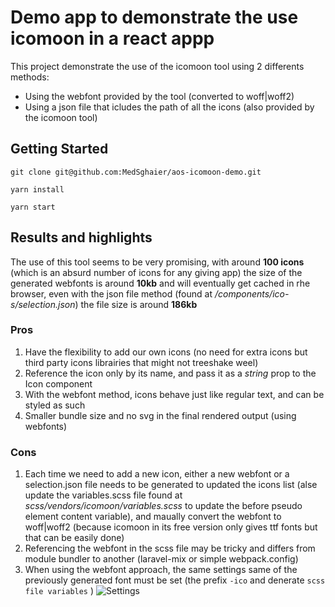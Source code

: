 # Demo app to demonstrate the use icomoon in a react appp

This project demonstrate the use of the icomoon tool using 2 differents methods:
* Using the webfont provided by the tool (converted to woff|woff2)
* Using a json file that icludes the path of all the icons (also provided by the icomoon tool)

## Getting Started
```console
git clone git@github.com:MedSghaier/aos-icomoon-demo.git
```

```console
yarn install
```

```console
yarn start
```

## Results and highlights
The use of this tool seems to be very promising, with around **100 icons** (which is an absurd number of icons for any giving app) the size of the  generated webfonts is around **10kb** and will eventually get cached in rhe browser, even with the json file method (found at */components/ico-s/selection.json*) the file size is around **186kb**
### Pros

1. Have the flexibility to add our own icons (no need for extra icons but third party icons librairies that might not treeshake weel)
2. Reference the icon only by its name, and pass it as a *string* prop to the Icon component
3. With the webfont method, icons behave just like regular text, and can be styled as such
4. Smaller bundle size and no svg in the final rendered output (using webfonts)

### Cons
1. Each time we need to add a new icon, either a new webfont or a selection.json file needs to be generated to updated the icons list (alse update the variables.scss file found at *scss/vendors/icomoon/variables.scss* to update the before pseudo element content variable), and maually convert the webfont to woff|woff2 (because icomoon in its free version only gives ttf fonts but that can be easily done)
2. Referencing the webfont in the scss file may be tricky and differs from module bundler to another (laravel-mix or simple webpack.config)
3. When using the webfont approach, the same settings same of the previously generated font must be set (the prefix ``-ico`` and denerate ``scss file variables`` )
![Settings](https://i.imgur.com/blNasBt.png)


